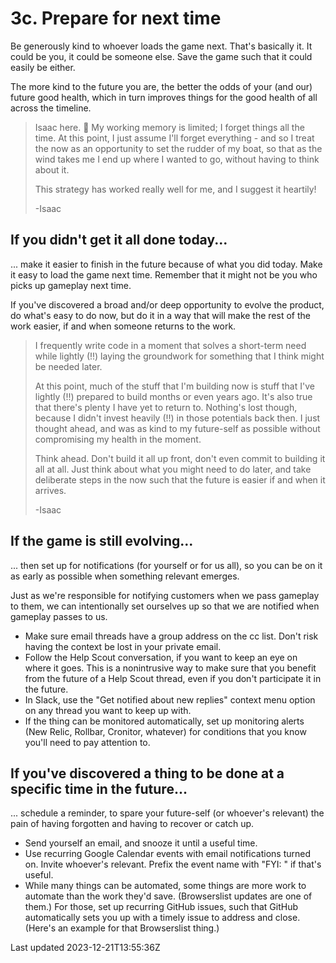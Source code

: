 # 3c. Prepare for next time

Be generously kind to whoever loads the game next. That's basically it. It could be you, it could be someone else. Save the game such that it could easily be either.

The more kind to the future you are, the better the odds of your (and our) future good health, which in turn improves things for the good health of all across the timeline.

> Isaac here. 👋 My working memory is limited; I forget things all the time. At this point, I just assume I'll forget everything - and so I treat the now as an opportunity to set the rudder of my boat, so that as the wind takes me I end up where I wanted to go, without having to think about it.
> 
> This strategy has worked really well for me, and I suggest it heartily!
> 
> -Isaac

## If you didn't get it all done today...

... make it easier to finish in the future because of what you did today. Make it easy to load the game next time. Remember that it might not be you who picks up gameplay next time.

If you've discovered a broad and/or deep opportunity to evolve the product, do what's easy to do now, but do it in a way that will make the rest of the work easier, if and when someone returns to the work.

> I frequently write code in a moment that solves a short-term need while lightly (!!) laying the groundwork for something that I think might be needed later.
> 
> At this point, much of the stuff that I'm building now is stuff that I've lightly (!!) prepared to build months or even years ago. It's also true that there's plenty I have yet to return to. Nothing's lost though, because I didn't invest heavily (!!) in those potentials back then. I just thought ahead, and was as kind to my future-self as possible without compromising my health in the moment.
> 
> Think ahead. Don't build it all up front, don't even commit to building it all at all. Just think about what you might need to do later, and take deliberate steps in the now such that the future is easier if and when it arrives.
> 
> -Isaac

## If the game is still evolving...

... then set up for notifications (for yourself or for us all), so you can be on it as early as possible when something relevant emerges.

Just as we're responsible for notifying customers when we pass gameplay to them, we can intentionally set ourselves up so that we are notified when gameplay passes to us.

- Make sure email threads have a group address on the cc list. Don't risk having the context be lost in your private email.
- Follow the Help Scout conversation, if you want to keep an eye on where it goes. This is a nonintrusive way to make sure that you benefit from the future of a Help Scout thread, even if you don't participate it in the future.
- In Slack, use the "Get notified about new replies" context menu option on any thread you want to keep up with.
- If the thing can be monitored automatically, set up monitoring alerts (New Relic, Rollbar, Cronitor, whatever) for conditions that you know you'll need to pay attention to.

## If you've discovered a thing to be done at a specific time in the future...

... schedule a reminder, to spare your future-self (or whoever's relevant) the pain of having forgotten and having to recover or catch up.

- Send yourself an email, and snooze it until a useful time.
- Use recurring Google Calendar events with email notifications turned on. Invite whoever's relevant. Prefix the event name with "FYI: " if that's useful.
- While many things can be automated, some things are more work to automate than the work they'd save. (Browserslist updates are one of them.) For those, set up recurring GitHub issues, such that GitHub automatically sets you up with a timely issue to address and close. (Here's an example for that Browserslist thing.)

Last updated 2023-12-21T13:55:36Z